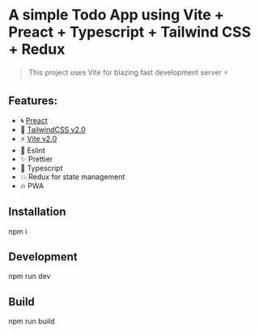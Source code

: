 # A simple Todo App using Vite + Preact + Typescript + Tailwind CSS + Redux

> This project uses Vite for blazing fast development server ⚡

## Features:

- 🌀 [Preact](https://preactjs.com)
- 🎨 [TailwindCSS v2.0](https://blog.tailwindcss.com/tailwindcss-v2)
- ⚡ [Vite v2.0](https://github.com/vitejs/vite)
- 📝 Eslint
- ✨ Prettier
- 🔱 Typescript
- 💥 Redux for state management
- 🔥 PWA

## Installation

npm i

## Development

npm run dev

## Build

npm run build